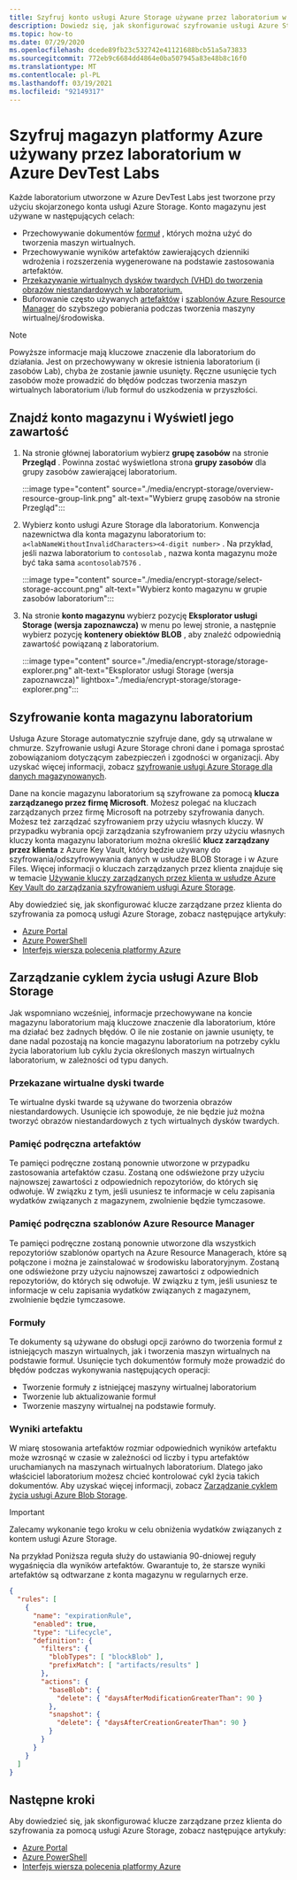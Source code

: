 ```yaml
---
title: Szyfruj konto usługi Azure Storage używane przez laboratorium w Azure DevTest Labs
description: Dowiedz się, jak skonfigurować szyfrowanie usługi Azure Storage używanej przez laboratorium w Azure DevTest Labs
ms.topic: how-to
ms.date: 07/29/2020
ms.openlocfilehash: dcede89fb23c532742e41121688bcb51a5a73833
ms.sourcegitcommit: 772eb9c6684dd4864e0ba507945a83e48b8c16f0
ms.translationtype: MT
ms.contentlocale: pl-PL
ms.lasthandoff: 03/19/2021
ms.locfileid: "92149317"
---
```

# <a name="encrypt-azure-storage-used-by-a-lab-in-azure-devtest-labs"></a>Szyfruj magazyn platformy Azure używany przez laboratorium w Azure DevTest Labs
Każde laboratorium utworzone w Azure DevTest Labs jest tworzone przy użyciu skojarzonego konta usługi Azure Storage. Konto magazynu jest używane w następujących celach: 

- Przechowywanie dokumentów [formuł](devtest-lab-manage-formulas.md) , których można użyć do tworzenia maszyn wirtualnych.
- Przechowywanie wyników artefaktów zawierających dzienniki wdrożenia i rozszerzenia wygenerowane na podstawie zastosowania artefaktów. 
- [Przekazywanie wirtualnych dysków twardych (VHD) do tworzenia obrazów niestandardowych w laboratorium.](devtest-lab-create-template.md)
- Buforowanie często używanych [artefaktów](add-artifact-vm.md) i [szablonów Azure Resource Manager](devtest-lab-create-environment-from-arm.md) do szybszego pobierania podczas tworzenia maszyny wirtualnej/środowiska.

> [!NOTE]
> Powyższe informacje mają kluczowe znaczenie dla laboratorium do działania. Jest on przechowywany w okresie istnienia laboratorium (i zasobów Lab), chyba że zostanie jawnie usunięty. Ręczne usunięcie tych zasobów może prowadzić do błędów podczas tworzenia maszyn wirtualnych laboratorium i/lub formuł do uszkodzenia w przyszłości. 

## <a name="locate-the-storage-account-and-view-its-contents"></a>Znajdź konto magazynu i Wyświetl jego zawartość

1. Na stronie głównej laboratorium wybierz **grupę zasobów** na stronie **Przegląd** . Powinna zostać wyświetlona strona **grupy zasobów** dla grupy zasobów zawierającej laboratorium. 

    :::image type="content" source="./media/encrypt-storage/overview-resource-group-link.png" alt-text="Wybierz grupę zasobów na stronie Przegląd":::
1. Wybierz konto usługi Azure Storage dla laboratorium. Konwencja nazewnictwa dla konta magazynu laboratorium to: `a<labNameWithoutInvalidCharacters><4-digit number>` . Na przykład, jeśli nazwa laboratorium to `contosolab` , nazwa konta magazynu może być taka sama `acontosolab7576` . 

    :::image type="content" source="./media/encrypt-storage/select-storage-account.png" alt-text="Wybierz konto magazynu w grupie zasobów laboratorium":::
3. Na stronie **konto magazynu** wybierz pozycję **Eksplorator usługi Storage (wersja zapoznawcza)** w menu po lewej stronie, a następnie wybierz pozycję **kontenery obiektów BLOB** , aby znaleźć odpowiednią zawartość powiązaną z laboratorium. 

   :::image type="content" source="./media/encrypt-storage/storage-explorer.png" alt-text="Eksplorator usługi Storage (wersja zapoznawcza)" lightbox="./media/encrypt-storage/storage-explorer.png":::

## <a name="encrypt-the-lab-storage-account"></a>Szyfrowanie konta magazynu laboratorium
Usługa Azure Storage automatycznie szyfruje dane, gdy są utrwalane w chmurze. Szyfrowanie usługi Azure Storage chroni dane i pomaga sprostać zobowiązaniom dotyczącym zabezpieczeń i zgodności w organizacji. Aby uzyskać więcej informacji, zobacz [szyfrowanie usługi Azure Storage dla danych magazynowanych](../storage/common/storage-service-encryption.md).

Dane na koncie magazynu laboratorium są szyfrowane za pomocą **klucza zarządzanego przez firmę Microsoft**. Możesz polegać na kluczach zarządzanych przez firmę Microsoft na potrzeby szyfrowania danych. Możesz też zarządzać szyfrowaniem przy użyciu własnych kluczy. W przypadku wybrania opcji zarządzania szyfrowaniem przy użyciu własnych kluczy konta magazynu laboratorium można określić **klucz zarządzany przez klienta** z Azure Key Vault, który będzie używany do szyfrowania/odszyfrowywania danych w usłudze BLOB Storage i w Azure Files. Więcej informacji o kluczach zarządzanych przez klienta znajduje się w temacie [Używanie kluczy zarządzanych przez klienta w usłudze Azure Key Vault do zarządzania szyfrowaniem usługi Azure Storage](../storage/common/customer-managed-keys-overview.md).

Aby dowiedzieć się, jak skonfigurować klucze zarządzane przez klienta do szyfrowania za pomocą usługi Azure Storage, zobacz następujące artykuły: 

- [Azure Portal](../storage/common/customer-managed-keys-configure-key-vault.md)
- [Azure PowerShell](../storage/common/customer-managed-keys-configure-key-vault.md)
- [Interfejs wiersza polecenia platformy Azure](../storage/common/customer-managed-keys-configure-key-vault.md)


## <a name="manage-the-azure-blob-storage-life-cycle"></a>Zarządzanie cyklem życia usługi Azure Blob Storage
Jak wspomniano wcześniej, informacje przechowywane na koncie magazynu laboratorium mają kluczowe znaczenie dla laboratorium, które ma działać bez żadnych błędów. O ile nie zostanie on jawnie usunięty, te dane nadal pozostają na koncie magazynu laboratorium na potrzeby cyklu życia laboratorium lub cyklu życia określonych maszyn wirtualnych laboratorium, w zależności od typu danych.

### <a name="uploaded-vhds"></a>Przekazane wirtualne dyski twarde
Te wirtualne dyski twarde są używane do tworzenia obrazów niestandardowych. Usunięcie ich spowoduje, że nie będzie już można tworzyć obrazów niestandardowych z tych wirtualnych dysków twardych.

### <a name="artifacts-cache"></a>Pamięć podręczna artefaktów
Te pamięci podręczne zostaną ponownie utworzone w przypadku zastosowania artefaktów czasu. Zostaną one odświeżone przy użyciu najnowszej zawartości z odpowiednich repozytoriów, do których się odwołuje. W związku z tym, jeśli usuniesz te informacje w celu zapisania wydatków związanych z magazynem, zwolnienie będzie tymczasowe.

### <a name="azure-resource-manager-template-cache"></a>Pamięć podręczna szablonów Azure Resource Manager
Te pamięci podręczne zostaną ponownie utworzone dla wszystkich repozytoriów szablonów opartych na Azure Resource Managerach, które są połączone i można je zainstalować w środowisku laboratoryjnym. Zostaną one odświeżone przy użyciu najnowszej zawartości z odpowiednich repozytoriów, do których się odwołuje. W związku z tym, jeśli usuniesz te informacje w celu zapisania wydatków związanych z magazynem, zwolnienie będzie tymczasowe.

### <a name="formulas"></a>Formuły
Te dokumenty są używane do obsługi opcji zarówno do tworzenia formuł z istniejących maszyn wirtualnych, jak i tworzenia maszyn wirtualnych na podstawie formuł. Usunięcie tych dokumentów formuły może prowadzić do błędów podczas wykonywania następujących operacji:

- Tworzenie formuły z istniejącej maszyny wirtualnej laboratorium
- Tworzenie lub aktualizowanie formuł 
- Tworzenie maszyny wirtualnej na podstawie formuły.

### <a name="artifact-results"></a>Wyniki artefaktu
W miarę stosowania artefaktów rozmiar odpowiednich wyników artefaktu może wzrosnąć w czasie w zależności od liczby i typu artefaktów uruchamianych na maszynach wirtualnych laboratorium. Dlatego jako właściciel laboratorium możesz chcieć kontrolować cykl życia takich dokumentów. Aby uzyskać więcej informacji, zobacz [Zarządzanie cyklem życia usługi Azure Blob Storage](../storage/blobs/storage-lifecycle-management-concepts.md).

> [!IMPORTANT]
> Zalecamy wykonanie tego kroku w celu obniżenia wydatków związanych z kontem usługi Azure Storage. 

Na przykład Poniższa reguła służy do ustawiania 90-dniowej reguły wygaśnięcia dla wyników artefaktów. Gwarantuje to, że starsze wyniki artefaktów są odtwarzane z konta magazynu w regularnych erze.

```json
{
  "rules": [
    {
      "name": "expirationRule",
      "enabled": true,
      "type": "Lifecycle",
      "definition": {
        "filters": {
          "blobTypes": [ "blockBlob" ],
          "prefixMatch": [ "artifacts/results" ]
        },
        "actions": {
          "baseBlob": {
            "delete": { "daysAfterModificationGreaterThan": 90 }
          },
          "snapshot": {
            "delete": { "daysAfterCreationGreaterThan": 90 }
          }
        }
      }
    }
  ]
}
```

## <a name="next-steps"></a>Następne kroki
Aby dowiedzieć się, jak skonfigurować klucze zarządzane przez klienta do szyfrowania za pomocą usługi Azure Storage, zobacz następujące artykuły: 

- [Azure Portal](../storage/common/customer-managed-keys-configure-key-vault.md)
- [Azure PowerShell](../storage/common/customer-managed-keys-configure-key-vault.md)
- [Interfejs wiersza polecenia platformy Azure](../storage/common/customer-managed-keys-configure-key-vault.md)